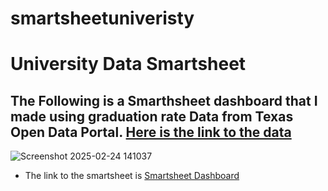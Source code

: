 # smartsheetuniveristy
# University Data Smartsheet

<h2>The Following is a Smarthsheet dashboard that I made using graduation rate Data from Texas Open Data Portal. <a href="https://data.texas.gov/dataset/Graduation-Rates-at-Public-Universities-2020-2022/59bi-74ad/about_data">Here is the link to the data</a></h2>

![Screenshot 2025-02-24 141037](https://github.com/user-attachments/assets/65d21203-6bcd-45e1-a5bd-961a2108e64e)

- The link to the smartsheet is <a href="https://app.smartsheet.com/dashboards/JGJQ2h6g6R28Xw3v7hrjpvrPHp7hHwXwP34VhRG1">Smartsheet Dashboard</a>
